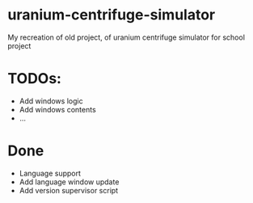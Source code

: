 # uranium-centrifuge-simulator
My recreation of old project, of uranium centrifuge simulator for school project

# TODOs:
* Add windows logic
* Add windows contents
* ...

# Done
* Language support
* Add language window update
* Add version supervisor script